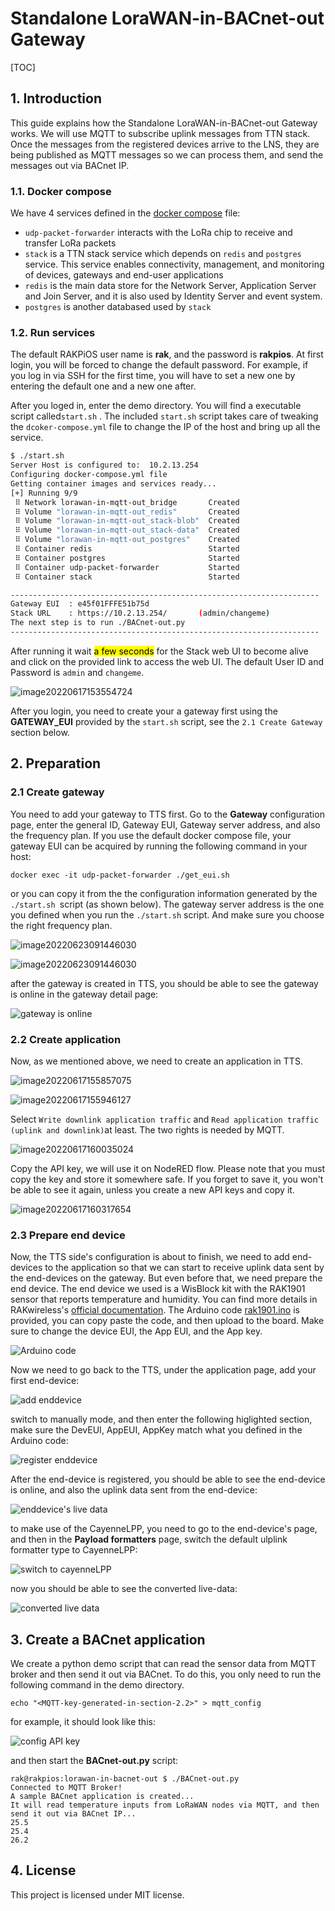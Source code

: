 # Standalone LoraWAN-in-BACnet-out Gateway

[TOC]

## 1. Introduction

This guide explains how the Standalone LoraWAN-in-BACnet-out Gateway works. We will use MQTT to subscribe uplink messages from TTN stack. Once the messages from the registered devices arrive to the LNS, they are being published as MQTT messages so we can process them, and send the messages out via BACnet IP.

### 1.1. Docker compose

We have 4 services defined in the [docker compose](./docker-compose.yml) file:

- `udp-packet-forwarder` interacts with the LoRa chip to receive and transfer LoRa packets
- `stack` is a TTN stack service which depends on `redis` and `postgres` service. This service enables connectivity, management, and monitoring of devices, gateways and end-user applications
- `redis` is the main data store for the Network Server, Application Server and Join Server, and it is also used by Identity Server and event system.
- `postgres` is another databased used by `stack`

### 1.2. Run services

The default RAKPiOS user name is **rak**, and the password is **rakpios**. At first login, you will be forced to change the default password. For example, if you log in via SSH for the first time, you will have to set a new one by entering the default one and a new one after.

After you loged in, enter the demo directory. You will find a executable script called`start.sh` . The included `start.sh` script takes care of tweaking the `dcoker-compose.yml` file to change the IP of the host and bring up all the service.

```bash
$ ./start.sh
Server Host is configured to:  10.2.13.254
Configuring docker-compose.yml file
Getting container images and services ready...
[+] Running 9/9
 ⠿ Network lorawan-in-mqtt-out_bridge       Created                              
 ⠿ Volume "lorawan-in-mqtt-out_redis"       Created                              
 ⠿ Volume "lorawan-in-mqtt-out_stack-blob"  Created                              
 ⠿ Volume "lorawan-in-mqtt-out_stack-data"  Created                              
 ⠿ Volume "lorawan-in-mqtt-out_postgres"    Created                              
 ⠿ Container redis                          Started                              
 ⠿ Container postgres                       Started                              
 ⠿ Container udp-packet-forwarder           Started                              
 ⠿ Container stack                          Started                              

---------------------------------------------------------------------
Gateway EUI  : e45f01FFFE51b75d
Stack URL    : https://10.2.13.254/       (admin/changeme)
The next step is to run ./BACnet-out.py
---------------------------------------------------------------------
```

After running it wait <mark>a few seconds</mark> for the Stack web UI to become alive and click on the provided link to access the web UI. The default User ID and Password is `admin` and `changeme`.

![image20220617153554724](assets/image-20220617153554724.png)

After you login, you need to create your a gateway first using the **GATEWAY_EUI** provided by the `start.sh` script, see the `2.1 Create Gateway` section below.

## 2. Preparation

### 2.1 Create gateway

You need to add your gateway to TTS first. Go to the **Gateway** configuration page, enter the general ID, Gateway EUI, Gateway server address, and also the frequency plan. If you use the default docker compose file, your gateway EUI can be acquired by running the following command in your host:

```
docker exec -it udp-packet-forwarder ./get_eui.sh
```

or you can copy it from the the configuration information generated by the `./start.sh `script (as shown below). The gateway server address is the one you defined when you run the `./start.sh` script. And make sure you choose the right frequency plan.

![image20220623091446030](/assets/Snipaste_2022-11-21_18-36-48.png)

![image20220623091446030](/assets/image-20220623091446030.png)

after the gateway is created in TTS, you should be able to see the gateway is online in the gateway detail page:

![gateway is online](/assets/gateway-online.png)

### 2.2 Create application

Now, as we mentioned above, we need to create an application in TTS.

![image20220617155857075](/assets/image-20220617155857075.png)

![image20220617155946127](/assets/image-20220617155946127.png)

Select `Write downlink application traffic` and `Read application traffic (uplink and downlink)`at least. The two rights is needed by MQTT.

![image20220617160035024](/assets/image-20220617160035024.png)

Copy the API key, we will use it on NodeRED flow. Please note that you must copy the key and store it somewhere safe. If you forget to save it, you won't be able to see it again, unless you create a new API keys and copy it.

![image20220617160317654](/assets/image-20220617160317654.png)

### 2.3 Prepare end device

Now, the TTS side's configuration is about to finish, we need to add end-devices to the application so that we can start to receive uplink data sent by the end-devices on the gateway. But even before that, we need prepare the end device. The end device we used is a WisBlock kit with the RAK1901 sensor that reports temperature and humidity. You can find more details in RAKwireless's [official documentation](https://docs.rakwireless.com/Product-Categories/WisBlock/RAK1901/Quickstart/#software-configuration-and-example). The Arduino code [rak1901.ino](./rak1901/rak1901.ino) is provided, you can copy paste the code, and then upload to the board. Make sure to change the device EUI, the App EUI, and the App key.

![Arduino code](/assets/arduino-code.png)

Now we need to go back to the TTS, under the application page, add your first end-device:

![add enddevice](/assets/add-end-device.png)

switch to manually mode, and then enter the following higlighted section, make sure the DevEUI, AppEUI, AppKey match what you defined in the Arduino code:

![register enddevice](/assets/register-end-device.png)

After the end-device is registered, you should be able to see the end-device is online, and also the uplink data sent from the end-device:

![enddevice's live data](/assets/end-device-live-data.png?msec=1669027528502)

to make use of the CayenneLPP, you need to go to the end-device's page, and then in the **Payload formatters** page, switch the default ulplink formatter type to CayenneLPP:

![switch to cayenneLPP](/assets/cayenneLPP.png?msec=1669027528483)

now you should be able to see the converted live-data:

![converted live data](/assets/live-data.png?msec=1669027528488)

## 3. Create a BACnet application

We create a python demo script that can read the sensor data from MQTT broker and then send it out via BACnet. To do this, you only need to run the following command in the demo directory.

```
echo "<MQTT-key-generated-in-section-2.2>" > mqtt_config
```
for example, it should look like this:

![config API key](/assets/config_api_key.png)

and then start the **BACnet-out.py** script:

```
rak@rakpios:lorawan-in-bacnet-out $ ./BACnet-out.py 
Connected to MQTT Broker!
A sample BACnet application is created...
It will read temperature inputs from LoRaWAN nodes via MQTT, and then send it out via BACnet IP...
25.5
25.4
26.2
```

## 4. License

This project is licensed under MIT license.
